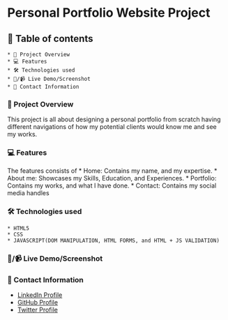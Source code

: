 # Personal Portfolio Website Project

## 📑 Table of contents
    * 📖 Project Overview
    * 💻 Features
    * 🛠️ Technologies used
    * 📸/📹 Live Demo/Screenshot
    * 👤 Contact Information


### 📖 Project Overview

This project is all about designing a personal portfolio from scratch having different navigations of how my potential clients would know me and see my works.

### 💻 Features

The features consists of 
    * Home: Contains my name, and my expertise.
    * About me: Showcases my Skills, Education, and Experiences.
    * Portfolio: Contains my works, and what I have done.
    * Contact: Contains my social media handles

### 🛠️ Technologies used
    * HTML5
    * CSS
    * JAVASCRIPT(DOM MANIPULATION, HTML FORMS, and HTML + JS VALIDATION)

### 📸/📹 Live Demo/Screenshot



### 👤 Contact Information

* [LinkedIn Profile](https://www.linkedin.com/in/augustine-ugberaese-223692162/)
* [GitHub Profile](https://github.com/Ambitiousdude/)
* [Twitter Profile](https://twitter.com/AUgberaese/)